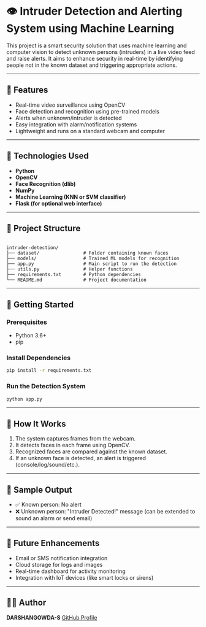 

# 👁️ Intruder Detection and Alerting System using Machine Learning

This project is a smart security solution that uses machine learning and computer vision to detect unknown persons (intruders) in a live video feed and raise alerts. It aims to enhance security in real-time by identifying people not in the known dataset and triggering appropriate actions.

---

## 📌 Features

- Real-time video surveillance using OpenCV
- Face detection and recognition using pre-trained models
- Alerts when unknown/intruder is detected
- Easy integration with alarm/notification systems
- Lightweight and runs on a standard webcam and computer

---

## 🧠 Technologies Used

- **Python**
- **OpenCV**
- **Face Recognition (dlib)**
- **NumPy**
- **Machine Learning (KNN or SVM classifier)**
- **Flask (for optional web interface)**

---

## 📁 Project Structure

```

intruder-detection/
├── dataset/                # Folder containing known faces
├── models/                 # Trained ML models for recognition
├── app.py                  # Main script to run the detection
├── utils.py                # Helper functions
├── requirements.txt        # Python dependencies
└── README.md               # Project documentation

````

---

## 🚀 Getting Started

### Prerequisites

- Python 3.6+
- pip

### Install Dependencies

```bash
pip install -r requirements.txt
````

### Run the Detection System

```bash
python app.py
```

---

## 🎯 How It Works

1. The system captures frames from the webcam.
2. It detects faces in each frame using OpenCV.
3. Recognized faces are compared against the known dataset.
4. If an unknown face is detected, an alert is triggered (console/log/sound/etc.).

---

## 📸 Sample Output

* ✅ Known person: No alert
* ❌ Unknown person: "Intruder Detected!" message (can be extended to sound an alarm or send email)

---

## 🔐 Future Enhancements

* Email or SMS notification integration
* Cloud storage for logs and images
* Real-time dashboard for activity monitoring
* Integration with IoT devices (like smart locks or sirens)

---

## 👨‍💻 Author

**DARSHANGOWDA-S**
[GitHub Profile](https://github.com/DARSHANGOWDA-S)

